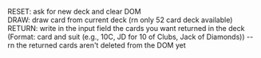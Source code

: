 RESET: ask for new deck and clear DOM  
DRAW: draw card from current deck (rn only 52 card deck available)  
RETURN: write in the input field the cards you want returned in the deck (Format: card and suit (e.g., 10C, JD for 10 of Clubs, Jack of Diamonds)) -- rn the returned cards aren't deleted from the DOM yet
